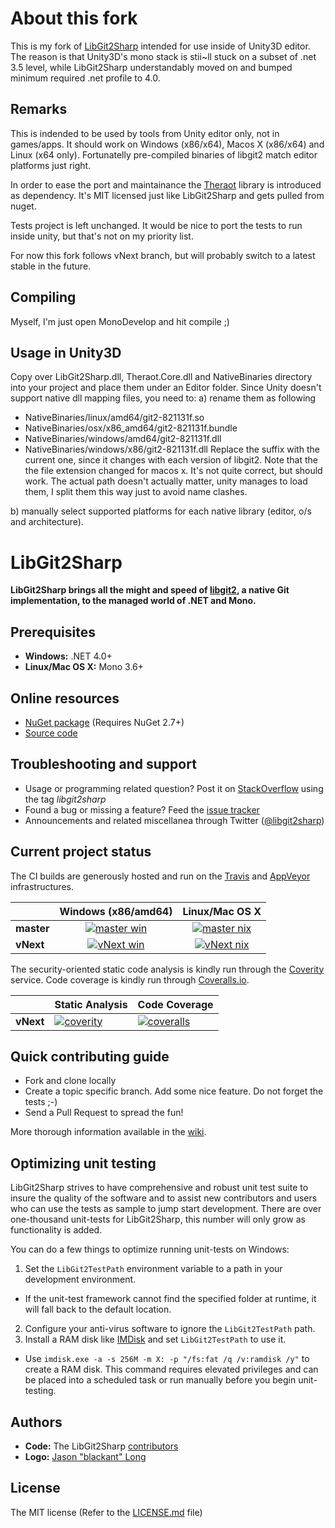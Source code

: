 # About this fork
This is my fork of [LibGit2Sharp](https://github.com/libgit2/libgit2sharp) intended for use inside of Unity3D editor.
The reason is that Unity3D's mono stack is stii~ll stuck on a subset of .net 3.5 level, while LibGit2Sharp understandably moved on and bumped minimum required .net profile to 4.0.

## Remarks
This is indended to be used by tools from Unity editor only, not in games/apps. It should work on Windows (x86/x64), Macos X (x86/x64) and Linux (x64 only). Fortunatelly pre-compiled binaries of libgit2 match editor platforms just right.

In order to ease the port and maintainance the [Theraot](https://github.com/theraot/Theraot) library is introduced as dependency. It's MIT licensed just like LibGit2Sharp and gets pulled from nuget.

Tests project is left unchanged. It would be nice to port the tests to run inside unity, but that's not on my priority list.

For now this fork follows vNext branch, but will probably switch to a latest stable in the future.

## Compiling
Myself, I'm just open MonoDevelop and hit compile ;)

## Usage in Unity3D
Copy over LibGit2Sharp.dll, Theraot.Core.dll and NativeBinaries directory into your project and place them under an Editor folder.
Since Unity doesn't support native dll mapping files, you need to:
a) rename them as following  
- NativeBinaries/linux/amd64/git2-821131f.so
- NativeBinaries/osx/x86_amd64/git2-821131f.bundle
- NativeBinaries/windows/amd64/git2-821131f.dll
- NativeBinaries/windows/x86/git2-821131f.dll
Replace the suffix with the current one, since it changes with each version of libgit2.
Note that the the file extension changed for macos x. It's not quite correct, but should work.
The actual path doesn't actually matter, unity manages to load them, I split them this way just to avoid name clashes.

b) manually select supported platforms for each native library (editor, o/s and architecture).

# LibGit2Sharp

**LibGit2Sharp brings all the might and speed of [libgit2][libgit2], a native Git implementation, to the managed world of .NET and Mono.**

 [libgit2]: http://libgit2.github.com/

## Prerequisites

 - **Windows:** .NET 4.0+
 - **Linux/Mac OS X:** Mono 3.6+

## Online resources

 - [NuGet package][nuget] (Requires NuGet 2.7+)
 - [Source code][source]

 [nuget]: http://nuget.org/List/Packages/LibGit2Sharp
 [source]: https://github.com/libgit2/libgit2sharp/

## Troubleshooting and support

 - Usage or programming related question? Post it on [StackOverflow][so] using the tag *libgit2sharp*
 - Found a bug or missing a feature? Feed the [issue tracker][tracker]
 - Announcements and related miscellanea through Twitter ([@libgit2sharp][twitter])

 [so]: http://stackoverflow.com/questions/tagged/libgit2sharp
 [tracker]: https://github.com/libgit2/libgit2sharp/issues
 [twitter]: http://twitter.com/libgit2sharp

## Current project status

The CI builds are generously hosted and run on the [Travis][travis] and [AppVeyor][appveyor] infrastructures.

|  | Windows (x86/amd64) | Linux/Mac OS X |
| :------ | :------: | :------: |
| **master** | [![master win][master-win-badge]][master-win] | [![master nix][master-nix-badge]][master-nix] |
| **vNext** | [![vNext win][vNext-win-badge]][vNext-win] | [![vNext nix][vNext-nix-badge]][vNext-nix] |

The security-oriented static code analysis is kindly run through the [Coverity][coverity] service. Code coverage is kindly run through [Coveralls.io][coveralls].

|       | Static Analysis | Code Coverage |
|-------|-----------------|---------------|
| **vNext** | [![coverity][coverity-badge]][coverity-project] | [![coveralls][coveralls-badge]][coveralls-project] |


 [travis]: https://travis-ci.org/
 [appveyor]: http://appveyor.com/
 [coverity]: https://scan.coverity.com/
 [coveralls]: https://coveralls.io/

 [master-win-badge]: https://ci.appveyor.com/api/projects/status/8qxcoqdo9kp7x2w9/branch/master?svg=true
 [master-win]: https://ci.appveyor.com/project/libgit2/libgit2sharp/branch/master
 [master-nix-badge]: https://travis-ci.org/libgit2/libgit2sharp.svg?branch=master
 [master-nix]: https://travis-ci.org/libgit2/libgit2sharp/branches
 [vNext-win-badge]: https://ci.appveyor.com/api/projects/status/8qxcoqdo9kp7x2w9/branch/vNext?svg=true
 [vNext-win]: https://ci.appveyor.com/project/libgit2/libgit2sharp/branch/vNext
 [vNext-nix-badge]: https://travis-ci.org/libgit2/libgit2sharp.svg?branch=vNext
 [vNext-nix]: https://travis-ci.org/libgit2/libgit2sharp/branches

 [coverity-project]: https://scan.coverity.com/projects/2088
 [coverity-badge]: https://scan.coverity.com/projects/2088/badge.svg

 [coveralls-project]: https://coveralls.io/r/libgit2/libgit2sharp?branch=vNext
 [coveralls-badge]: https://coveralls.io/repos/libgit2/libgit2sharp/badge.svg?branch=vNext

## Quick contributing guide

 - Fork and clone locally
 - Create a topic specific branch. Add some nice feature. Do not forget the tests ;-)
 - Send a Pull Request to spread the fun!

More thorough information available in the [wiki][wiki].

 [wiki]: https://github.com/libgit2/libgit2sharp/wiki

## Optimizing unit testing
LibGit2Sharp strives to have comprehensive and robust unit test suite to insure the quality of the software and to assist new contributors and users who can use the tests as sample to jump start development. There are over one-thousand unit-tests for LibGit2Sharp, this number will only grow as functionality is added.

You can do a few things to optimize running unit-tests on Windows:

1. Set the `LibGit2TestPath` environment variable to a path in your development environment.
  * If the unit-test framework cannot find the specified folder at runtime, it will fall back to the default location.
2. Configure your anti-virus software to ignore the `LibGit2TestPath` path.
3. Install a RAM disk like [IMDisk](http://www.ltr-data.se/opencode.html/#ImDisk) and set `LibGit2TestPath` to use it.
  * Use `imdisk.exe -a -s 256M -m X: -p "/fs:fat /q /v:ramdisk /y"` to create a RAM disk. This command requires elevated privileges and can be placed into a scheduled task or run manually before you begin unit-testing.

## Authors

 - **Code:** The LibGit2Sharp [contributors][committers]
 - **Logo:** [Jason "blackant" Long][blackant]

 [committers]: https://github.com/libgit2/libgit2sharp/contributors
 [blackant]: https://github.com/jasonlong

## License

The MIT license (Refer to the [LICENSE.md][license] file)

 [license]: https://github.com/libgit2/libgit2sharp/blob/master/LICENSE.md
